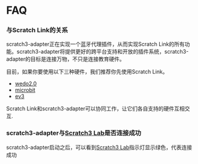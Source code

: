 # FAQ

### 与Scratch Link的关系
scratch3-adapter正在实现一个蓝牙代理插件，从而实现Scratch Link的所有功能。scratch3-adapter将提供更好的跨平台支持和开放的插件系统，scratch3-adapter的目标是连接万物，不只是连接教育硬件。

目前，如果你要使用以下三种硬件，我们推荐你先使用Scratch Link。

*  [wedo2.0](https://scratch.mit.edu/wedo)
*  [microbit](https://scratch.mit.edu/microbit)
*  [ev3](https://scratch.mit.edu/ev3)

Scratch Link和scratch3-adapter可以协同工作，让它们各自支持的硬件互相交互.

### scratch3-adapter与[Scratch3 Lab](https://scratch3.codelab.club/)是否连接成功
scratch3-adapter启动之后，可以看到[Scratch3 Lab](https://scratch3.codelab.club/)指示灯显示绿色，代表连接成功

<img alt="" src="../../../img/scratch3-home-connect.png">